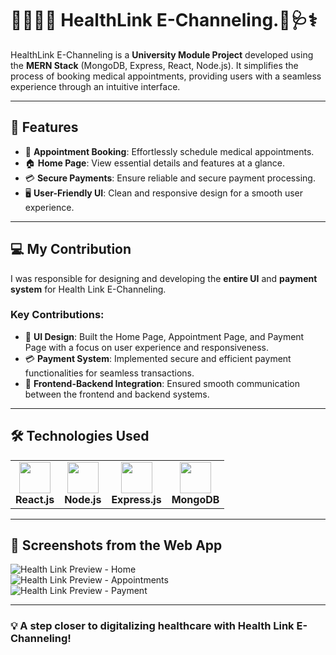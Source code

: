 # 👨‍⚕️🏥💉 HealthLink E-Channeling.💊🩺⚕️

HealthLink E-Channeling is a **University Module Project** developed using the **MERN Stack** (MongoDB, Express, React, Node.js). It simplifies the process of booking medical appointments, providing users with a seamless experience through an intuitive interface.

---

## 🌟 Features
- 📅 **Appointment Booking**: Effortlessly schedule medical appointments.  
- 🏠 **Home Page**: View essential details and features at a glance.  
- 💳 **Secure Payments**: Ensure reliable and secure payment processing.  
- 🖥️ **User-Friendly UI**: Clean and responsive design for a smooth user experience.  

---

## 💻 My Contribution
I was responsible for designing and developing the **entire UI** and **payment system** for Health Link E-Channeling.  

### Key Contributions:
- 🎨 **UI Design**: Built the Home Page, Appointment Page, and Payment Page with a focus on user experience and responsiveness.  
- 💳 **Payment System**: Implemented secure and efficient payment functionalities for seamless transactions.  
- 🔄 **Frontend-Backend Integration**: Ensured smooth communication between the frontend and backend systems.  

---

## 🛠️ Technologies Used
<table>
  <tr>
    <td align="center"><img src="https://cdn.worldvectorlogo.com/logos/react-2.svg" width="50"><br><b>React.js</b></td>
    <td align="center"><img src="https://cdn.worldvectorlogo.com/logos/nodejs-icon.svg" width="50"><br><b>Node.js</b></td>
    <td align="center"><img src="https://cdn.worldvectorlogo.com/logos/express-109.svg" width="50"><br><b>Express.js</b></td>
    <td align="center"><img src="https://cdn.worldvectorlogo.com/logos/mongodb-icon-1.svg" width="50"><br><b>MongoDB</b></td>
  </tr>
</table>

---

## 📸 Screenshots from the Web App

![Health Link Preview - Home](https://your_image_link_here.com)  
![Health Link Preview - Appointments](https://your_image_link_here.com)  
![Health Link Preview - Payment](https://your_image_link_here.com)  

---

### 💡 A step closer to digitalizing healthcare with **Health Link E-Channeling**!
